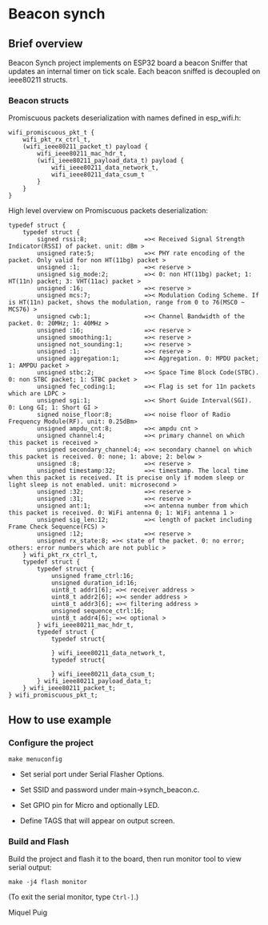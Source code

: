 # Beacon synch
## Brief overview
Beacon Synch project implements on ESP32 board a beacon Sniffer that updates an internal timer on tick scale. Each beacon sniffed is decoupled on ieee80211 structs.

### Beacon structs
Promiscuous packets deserialization with names defined in esp_wifi.h:
```
wifi_promiscuous_pkt_t {
    wifi_pkt_rx_ctrl_t,
    (wifi_ieee80211_packet_t) payload {
        wifi_ieee80211_mac_hdr_t,
        (wifi_ieee80211_payload_data_t) payload {
            wifi_ieee80211_data_network_t,
            wifi_ieee80211_data_csum_t
        }
    }
}
```
High level overview on Promiscuous packets deserialization:
```
typedef struct {
    typedef struct {
        signed rssi:8;                =>< Received Signal Strength Indicator(RSSI) of packet. unit: dBm >
        unsigned rate:5;              =>< PHY rate encoding of the packet. Only valid for non HT(11bg) packet >
        unsigned :1;                  =>< reserve >
        unsigned sig_mode:2;          =>< 0: non HT(11bg) packet; 1: HT(11n) packet; 3: VHT(11ac) packet >
        unsigned :16;                 =>< reserve >
        unsigned mcs:7;               =>< Modulation Coding Scheme. If is HT(11n) packet, shows the modulation, range from 0 to 76(MSC0 ~ MCS76) >
        unsigned cwb:1;               =>< Channel Bandwidth of the packet. 0: 20MHz; 1: 40MHz >
        unsigned :16;                 =>< reserve >
        unsigned smoothing:1;         =>< reserve >
        unsigned not_sounding:1;      =>< reserve >
        unsigned :1;                  =>< reserve >
        unsigned aggregation:1;       =>< Aggregation. 0: MPDU packet; 1: AMPDU packet >
        unsigned stbc:2;              =>< Space Time Block Code(STBC). 0: non STBC packet; 1: STBC packet >
        unsigned fec_coding:1;        =>< Flag is set for 11n packets which are LDPC >
        unsigned sgi:1;               =>< Short Guide Interval(SGI). 0: Long GI; 1: Short GI >
        signed noise_floor:8;         =>< noise floor of Radio Frequency Module(RF). unit: 0.25dBm>
        unsigned ampdu_cnt:8;         =>< ampdu cnt >
        unsigned channel:4;           =>< primary channel on which this packet is received >
        unsigned secondary_channel:4; =>< secondary channel on which this packet is received. 0: none; 1: above; 2: below >
        unsigned :8;                  =>< reserve >
        unsigned timestamp:32;        =>< timestamp. The local time when this packet is received. It is precise only if modem sleep or light sleep is not enabled. unit: microsecond >
        unsigned :32;                 =>< reserve >
        unsigned :31;                 =>< reserve >
        unsigned ant:1;               =>< antenna number from which this packet is received. 0: WiFi antenna 0; 1: WiFi antenna 1 >
        unsigned sig_len:12;          =>< length of packet including Frame Check Sequence(FCS) >
        unsigned :12;                 =>< reserve >
        unsigned rx_state:8; =>< state of the packet. 0: no error; others: error numbers which are not public >
    } wifi_pkt_rx_ctrl_t,
    typedef struct {
        typedef struct {
            unsigned frame_ctrl:16;
            unsigned duration_id:16;
            uint8_t addr1[6]; =>< receiver address >
            uint8_t addr2[6]; =>< sender address >
            uint8_t addr3[6]; =>< filtering address >
            unsigned sequence_ctrl:16;
            uint8_t addr4[6]; =>< optional >
        } wifi_ieee80211_mac_hdr_t,
        typedef struct {
            typedef struct{

            } wifi_ieee80211_data_network_t,
            typedef struct{

            } wifi_ieee80211_data_csum_t;
        } wifi_ieee80211_payload_data_t;
    } wifi_ieee80211_packet_t;
} wifi_promiscuous_pkt_t;
```
## How to use example

### Configure the project

```
make menuconfig
```

* Set serial port under Serial Flasher Options.

* Set SSID and password under main->synch_beacon.c.
 
* Set GPIO pin for Micro and optionally LED.

* Define TAGS that will appear on output screen.
### Build and Flash

Build the project and flash it to the board, then run monitor tool to view serial output:

```
make -j4 flash monitor
```

(To exit the serial monitor, type ``Ctrl-]``.)

Miquel Puig
